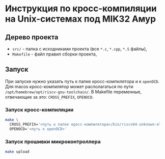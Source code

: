 # Инструкция по кросс-компиляции на Unix-системах под MIK32 Амур

## Дерево проекта

- `src/` - папка с исходниками проекта (все `*.c`, `*.cpp`, `*.S` файлы),
- `Makefile` - файл правил сборки проекта,

## Запуск

При запуске нужно указать путь к папке кросс-компилятора и к `openOCD`.
Для macos кросс-компилятор может располагаться по пути `/opt/homebrew/opt/riscv-gnu-toolchain/`.
В Makefile переменные, отвечающие за это: `CROSS_PREFIX`, `OPENOCD`.

### Запуск кросс-компиляции

```bash
make \
  CROSS_PREFIX='<путь к папке кросс-компилятора>/bin/riscv64-unknown-elf-' \
  OPENOCD='<путь к openOCD>'
```

### Запуск прошивки микроконтроллера

```bash
make upload
```
